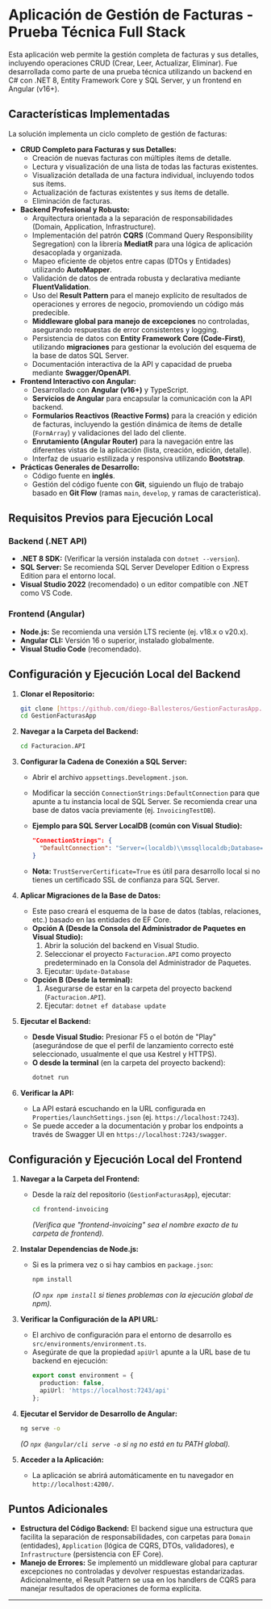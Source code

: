 # Aplicación de Gestión de Facturas - Prueba Técnica Full Stack

Esta aplicación web permite la gestión completa de facturas y sus detalles, incluyendo operaciones CRUD (Crear, Leer, Actualizar, Eliminar). Fue desarrollada como parte de una prueba técnica utilizando un backend en C# con .NET 8, Entity Framework Core y SQL Server, y un frontend en Angular (v16+).

## Características Implementadas

La solución implementa un ciclo completo de gestión de facturas:

- **CRUD Completo para Facturas y sus Detalles:**
    - Creación de nuevas facturas con múltiples ítems de detalle.
    - Lectura y visualización de una lista de todas las facturas existentes.
    - Visualización detallada de una factura individual, incluyendo todos sus ítems.
    - Actualización de facturas existentes y sus ítems de detalle.
    - Eliminación de facturas.
- **Backend Profesional y Robusto:**
    - Arquitectura orientada a la separación de responsabilidades (Domain, Application, Infrastructure).
    - Implementación del patrón **CQRS** (Command Query Responsibility Segregation) con la librería **MediatR** para una lógica de aplicación desacoplada y organizada.
    - Mapeo eficiente de objetos entre capas (DTOs y Entidades) utilizando **AutoMapper**.
    - Validación de datos de entrada robusta y declarativa mediante **FluentValidation**.
    - Uso del **Result Pattern** para el manejo explícito de resultados de operaciones y errores de negocio, promoviendo un código más predecible.
    - **Middleware global para manejo de excepciones** no controladas, asegurando respuestas de error consistentes y logging.
    - Persistencia de datos con **Entity Framework Core (Code-First)**, utilizando **migraciones** para gestionar la evolución del esquema de la base de datos SQL Server. 
    - Documentación interactiva de la API y capacidad de prueba mediante **Swagger/OpenAPI**. 
- **Frontend Interactivo con Angular:**
    - Desarrollado con **Angular (v16+)** y TypeScript. 
    - **Servicios de Angular** para encapsular la comunicación con la API backend. 
    - **Formularios Reactivos (Reactive Forms)** para la creación y edición de facturas, incluyendo la gestión dinámica de ítems de detalle (`FormArray`) y validaciones del lado del cliente. 
    - **Enrutamiento (Angular Router)** para la navegación entre las diferentes vistas de la aplicación (lista, creación, edición, detalle). 
    - Interfaz de usuario estilizada y responsiva utilizando **Bootstrap**.
- **Prácticas Generales de Desarrollo:**
    - Código fuente en **inglés**.
    - Gestión del código fuente con **Git**, siguiendo un flujo de trabajo basado en **Git Flow** (ramas `main`, `develop`, y ramas de característica). 

## Requisitos Previos para Ejecución Local

### Backend (.NET API)
- **.NET 8 SDK:** (Verificar la versión instalada con `dotnet --version`).
- **SQL Server:** Se recomienda SQL Server Developer Edition o Express Edition para el entorno local.
- **Visual Studio 2022** (recomendado) o un editor compatible con .NET como VS Code.

### Frontend (Angular)
- **Node.js:** Se recomienda una versión LTS reciente (ej. v18.x o v20.x). 
- **Angular CLI:** Versión 16 o superior, instalado globalmente.
- **Visual Studio Code** (recomendado).

## Configuración y Ejecución Local del Backend

1.  **Clonar el Repositorio:**
    ```bash
    git clone [https://github.com/diego-Ballesteros/GestionFacturasApp.git](https://github.com/diego-Ballesteros/GestionFacturasApp.git)
    cd GestionFacturasApp 
    ```
    

2.  **Navegar a la Carpeta del Backend:**
    ```bash
    cd Facturacion.API 
    ```
    

3.  **Configurar la Cadena de Conexión a SQL Server:**
    * Abrir el archivo `appsettings.Development.json`.
    * Modificar la sección `ConnectionStrings:DefaultConnection` para que apunte a tu instancia local de SQL Server. Se recomienda crear una base de datos vacía previamente (ej. `InvoicingTestDB`).
    
    * **Ejemplo para SQL Server LocalDB (común con Visual Studio):**
        ```json
        "ConnectionStrings": {
          "DefaultConnection": "Server=(localdb)\\mssqllocaldb;Database=InvoicingTestDB;Trusted_Connection=True;TrustServerCertificate=True;"
        }
        ```
    * **Nota:** `TrustServerCertificate=True` es útil para desarrollo local si no tienes un certificado SSL de confianza para SQL Server.

4.  **Aplicar Migraciones de la Base de Datos:**
    * Este paso creará el esquema de la base de datos (tablas, relaciones, etc.) basado en las entidades de EF Core.
    * **Opción A (Desde la Consola del Administrador de Paquetes en Visual Studio):**
        1.  Abrir la solución del backend en Visual Studio.
        2.  Seleccionar el proyecto `Facturacion.API` como proyecto predeterminado en la Consola del Administrador de Paquetes.
        3.  Ejecutar: `Update-Database`
    * **Opción B (Desde la terminal):**
        1.  Asegurarse de estar en la carpeta del proyecto backend (`Facturacion.API`).
        2.  Ejecutar: `dotnet ef database update`

5.  **Ejecutar el Backend:**
    * **Desde Visual Studio:** Presionar F5 o el botón de "Play" (asegurándose de que el perfil de lanzamiento correcto esté seleccionado, usualmente el que usa Kestrel y HTTPS).
    * **O desde la terminal** (en la carpeta del proyecto backend):
        ```bash
        dotnet run
        ```

6.  **Verificar la API:**
    * La API estará escuchando en la URL configurada en `Properties/launchSettings.json` (ej. `https://localhost:7243`).
    * Se puede acceder a la documentación y probar los endpoints a través de Swagger UI en `https://localhost:7243/swagger`.

## Configuración y Ejecución Local del Frontend

1.  **Navegar a la Carpeta del Frontend:**
    * Desde la raíz del repositorio (`GestionFacturasApp`), ejecutar:
        ```bash
        cd frontend-invoicing
        ```
        *(Verifica que "frontend-invoicing" sea el nombre exacto de tu carpeta de frontend).*

2.  **Instalar Dependencias de Node.js:**
    * Si es la primera vez o si hay cambios en `package.json`:
        ```bash
        npm install
        ```
        *(O `npx npm install` si tienes problemas con la ejecución global de npm).*

3.  **Verificar la Configuración de la API URL:**
    * El archivo de configuración para el entorno de desarrollo es `src/environments/environment.ts`.
    * Asegúrate de que la propiedad `apiUrl` apunte a la URL base de tu backend en ejecución:
        ```typescript
        export const environment = {
          production: false,
          apiUrl: 'https://localhost:7243/api' 
        };
        ```

4.  **Ejecutar el Servidor de Desarrollo de Angular:**
    ```bash
    ng serve -o
    ```
    *(O `npx @angular/cli serve -o` si `ng` no está en tu PATH global).*

5.  **Acceder a la Aplicación:**
    * La aplicación se abrirá automáticamente en tu navegador en `http://localhost:4200/`.

## Puntos Adicionales

* **Estructura del Código Backend:** El backend sigue una estructura que facilita la separación de responsabilidades, con carpetas para `Domain` (entidades), `Application` (lógica de CQRS, DTOs, validadores), e `Infrastructure` (persistencia con EF Core).
* **Manejo de Errores:** Se implementó un middleware global para capturar excepciones no controladas y devolver respuestas estandarizadas. Adicionalmente, el Result Pattern se usa en los handlers de CQRS para manejar resultados de operaciones de forma explícita.

---